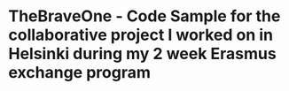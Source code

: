 # TheBraveOne - Code Sample for the collaborative project I worked on in Helsinki during my 2 week Erasmus exchange program
